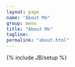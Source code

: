 ```yaml
---
layout: page
name: "About Me"
group: menu
title: "About Me"
tagline:
permalink: "about.html"
---
```

{% include JB/setup %}
